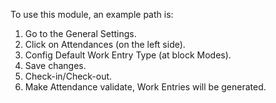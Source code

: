 To use this module, an example path is:

1.  Go to the General Settings.
2.  Click on Attendances (on the left side).
3.  Config Default Work Entry Type (at block Modes).
4.  Save changes.
5.  Check-in/Check-out.
6.  Make Attendance validate, Work Entries will be generated.